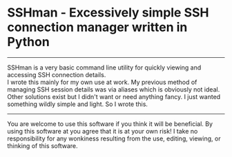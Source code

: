 # SSHman - Excessively simple SSH connection manager written in Python
------

SSHman is a very basic command line utility for quickly viewing and accessing SSH connection details.  
I wrote this mainly for my own use at work. My previous method of managing SSH session details was via aliases which is obviously not ideal. Other solutions exist but I didn't want or need anything fancy. I just wanted something wildly simple and light. So I wrote this.

------
You are welcome to use this software if you think it will be beneficial.
By using this software at you agree that it is at your own risk! 
I take no responsibility for any wonkiness resulting from the use, editing, viewing, or thinking of this software.
